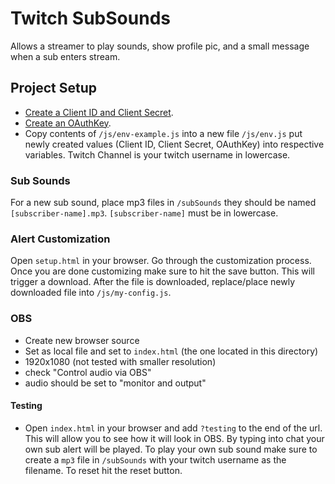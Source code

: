# Twitch SubSounds
Allows a streamer to play sounds, show profile pic, and a small message when a sub enters stream.

## Project Setup

- [Create a Client ID and Client Secret](https://dev.twitch.tv/docs/authentication/register-app).
- [Create an OAuthKey](http://twitchapps.com/tmi/). 
- Copy contents of `/js/env-example.js` into a new file `/js/env.js` put newly created values (Client ID, Client Secret, OAuthKey) into respective variables.
Twitch Channel is your twitch username in lowercase.

### Sub Sounds
For a new sub sound, place mp3 files in `/subSounds` they should be named `[subscriber-name].mp3`.
`[subscriber-name]` must be in lowercase.

### Alert Customization
Open `setup.html` in your browser. Go through the customization process. 
Once you are done customizing make sure to hit the save button. This will trigger a download.
After the file is downloaded, replace/place newly downloaded file into `/js/my-config.js`.

### OBS
- Create new browser source
- Set as local file and set to `index.html` (the one located in this directory)
- 1920x1080 (not tested with smaller resolution)
- check "Control audio via OBS"
- audio should be set to "monitor and output"

#### Testing
- Open `index.html` in your browser and add `?testing` to the end of the url.
This will allow you to see how it will look in OBS. By typing into chat your own sub alert will be played.
To play your own sub sound make sure to create a `mp3` file in `/subSounds` with your twitch username as the filename.
To reset hit the reset button.
